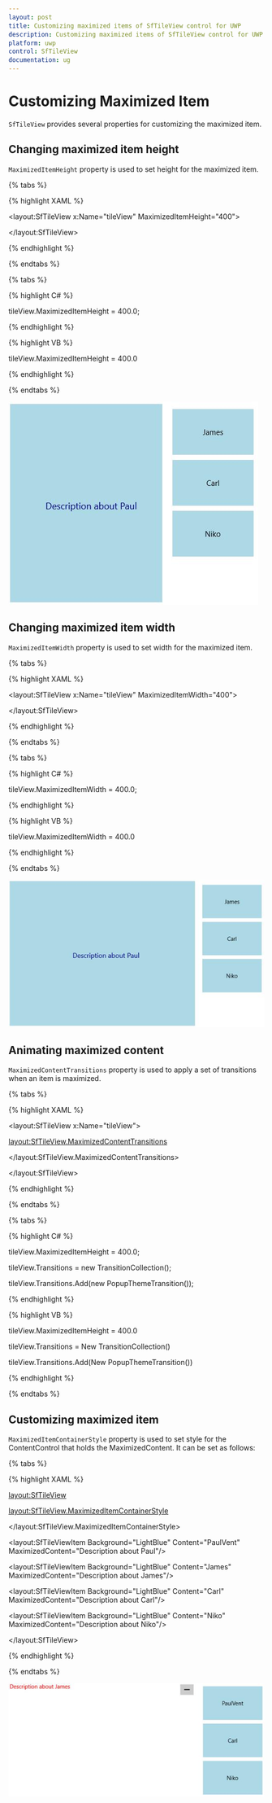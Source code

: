 ```yaml
---
layout: post
title: Customizing maximized items of SfTileView control for UWP
description: Customizing maximized items of SfTileView control for UWP
platform: uwp
control: SfTileView
documentation: ug
---
```


# Customizing Maximized Item

`SfTileView` provides several properties for customizing the maximized item.

## Changing maximized item height

`MaximizedItemHeight` property is used to set height for the maximized item.

{% tabs %}

{% highlight XAML %}

<layout:SfTileView x:Name="tileView" MaximizedItemHeight="400">

</layout:SfTileView>

{% endhighlight %}

{% endtabs %}

{% tabs %}

{% highlight C# %}

tileView.MaximizedItemHeight = 400.0;

{% endhighlight %}

{% highlight VB %}

tileView.MaximizedItemHeight = 400.0

{% endhighlight %}

{% endtabs %}

![](Customizing-maximized-item-images/Customizing-maximized-item-img1.jpeg)

## Changing maximized item width

`MaximizedItemWidth` property is used to set width for the maximized item.

{% tabs %}

{% highlight XAML %}

<layout:SfTileView x:Name="tileView" MaximizedItemWidth="400">

</layout:SfTileView>

{% endhighlight %}

{% endtabs %}

{% tabs %}

{% highlight C# %}

tileView.MaximizedItemWidth = 400.0;

{% endhighlight %}

{% highlight VB %}

tileView.MaximizedItemWidth = 400.0

{% endhighlight %}

{% endtabs %}

![](Customizing-maximized-item-images/Customizing-maximized-item-img2.jpeg)

## Animating maximized content

`MaximizedContentTransitions` property is used to apply a set of transitions when an item is maximized.

{% tabs %}

{% highlight XAML %}

<layout:SfTileView x:Name="tileView">

<layout:SfTileView.MaximizedContentTransitions>

<TransitionCollection>

<PopupThemeTransition/>

</TransitionCollection>

</layout:SfTileView.MaximizedContentTransitions>

</layout:SfTileView>

{% endhighlight %}

{% endtabs %}

{% tabs %}

{% highlight C# %}

tileView.MaximizedItemHeight = 400.0;

tileView.Transitions = new TransitionCollection();

tileView.Transitions.Add(new PopupThemeTransition());

{% endhighlight %}

{% highlight VB %}

tileView.MaximizedItemHeight = 400.0

tileView.Transitions = New TransitionCollection()

tileView.Transitions.Add(New PopupThemeTransition())

{% endhighlight %}

{% endtabs %}

## Customizing maximized item

`MaximizedItemContainerStyle` property is used to set style for the ContentControl that holds the MaximizedContent. It can be set as follows:

{% tabs %}

{% highlight XAML %}

<layout:SfTileView>

<layout:SfTileView.MaximizedItemContainerStyle>

<Style TargetType="ContentControl">

<Setter Property="Foreground" Value="Red"/>

</Style>

</layout:SfTileView.MaximizedItemContainerStyle>

<layout:SfTileViewItem Background="LightBlue" Content="PaulVent" MaximizedContent="Description about Paul"/>

<layout:SfTileViewItem Background="LightBlue" Content="James" MaximizedContent="Description about James"/>

<layout:SfTileViewItem Background="LightBlue" Content="Carl" MaximizedContent="Description about Carl"/>

<layout:SfTileViewItem Background="LightBlue" Content="Niko" MaximizedContent="Description about Niko"/>

</layout:SfTileView>

{% endhighlight %}

{% endtabs %}

![](Customizing-maximized-item-images/Customizing-maximized-item-img3.jpeg)


